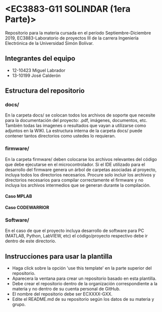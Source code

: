 # <EC3883-G11 SOLINDAR (1era Parte)>

Repositorio para la materia cursada en el período Septiembre-Diciembre 2019, EC3883-Laboratorio de proyectos III de la carrera Ingeniería Electrónica de la Universidad Simón Bolívar.

## Integrantes del equipo
* 12-10423 Miguel Labrador
* 13-10199 José Calderón

## Estructura del repositorio
### docs/
En la carpeta docs/ se colocan todos los archivos de soporte que necesite para la documentación del proyecto: .pdf, imágenes, documentos, etc. También todas las imagenes o resultados que vayan a utilizarse como adjuntos en la WIKI. La estructura interna de la carpeta docs/ puede contener tantos directorios como ustedes lo requieran.
### firmware/
En la carpeta firmware/ deben colocarse los archivos relevantes del código que debe ejecutarse en el microcontrolador. Si el IDE utilizado para el desarrollo del firmware genera un árbol de carpetas asociadas al proyecto, incluya todos los directorios necesarios. Procure solo incluir los archivos y directorios necesarios para compilar correctamente el firmware y no incluya los archivos intermedios que se generan durante la compilación. 
#### Caso MPLAB


#### Caso CODEWARRIOR

### Software/
En el caso de que el proyecto incluya desarrollo de software para PC (MATLAB, Python, LabVIEW, etc) el código/proyecto respectivo debe ir dentro de este directorio.

## Instrucciones para usar la plantilla
* Haga click sobre la opción 'use this template' en la parte superior del repositorio.
* Aparecera la ventana para crear un repositorio basado en esta plantilla.
* Debe crear el repositorio dentro de la organización correspondiente a la materia y no dentro de su cuenta personal de GitHub.
* El nombre del repositorio debe ser ECXXXX-GXX.
* Edite el README.md de su repositorio según los datos de su materia y grupo.

